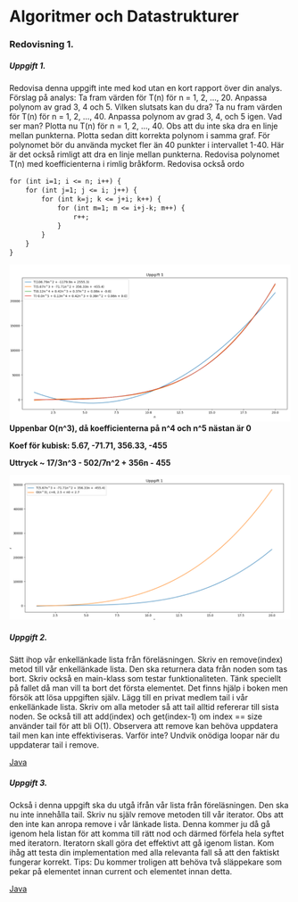 # Algoritmer och Datastrukturer

### Redovisning 1.
##### Uppgift 1.
Redovisa denna uppgift inte med kod utan en kort rapport över din analys. 
Förslag på analys:
Ta fram värden för T(n) för n = 1, 2, …, 20. 
Anpassa polynom av grad 3, 4 och 5. Vilken slutsats kan du dra? 
Ta nu fram värden för T(n) för n = 1, 2, …, 40. Anpassa polynom av grad 3, 4, och 5 igen. Vad ser man? 
Plotta nu T(n) för n = 1, 2, …, 40. Obs att du inte ska dra en linje mellan punkterna. 
Plotta sedan ditt korrekta polynom i samma graf. 
För polynomet bör du använda mycket fler än 40 punkter i
intervallet 1-40. 
Här är det också rimligt att dra en linje mellan punkterna. Redovisa polynomet T(n)
med koefficienterna i rimlig bråkform. Redovisa också ordo


```
for (int i=1; i <= n; i++) {
    for (int j=1; j <= i; j++) {
        for (int k=j; k <= j+i; k++) {
            for (int m=1; m <= i+j-k; m++) {
                r++;
            }
        }
    }
}

```
![Grafer](https://github.com/Kenfors/DataLabbar/blob/master/AlgoritmerDatastrukturer/ADKJavaLabbar/empirisk.PNG)
**Uppenbar O(n^3), då koefficienterna på n^4 och n^5 nästan är 0**  

**Koef för kubisk: 5.67, -71.71, 356.33, -455**  

**Uttryck ~ 17/3n^3 - 502/7n^2 + 356n - 455**

![Grafer](https://github.com/Kenfors/DataLabbar/blob/master/AlgoritmerDatastrukturer/ADKJavaLabbar/empirisk2.PNG)

##### Uppgift 2.

Sätt ihop vår enkellänkade lista från föreläsningen. Skriv en remove(index) metod till vår
enkellänkade lista. Den ska returnera data från noden som tas bort. Skriv också en main-klass som
testar funktionaliteten. Tänk speciellt på fallet då man vill ta bort det första elementet. Det finns
hjälp i boken men försök att lösa uppgiften själv.
Lägg till en privat medlem tail i vår enkellänkade lista. Skriv om alla metoder så att tail alltid refererar
till sista noden. Se också till att add(index) och get(index-1) om index == size använder tail för att bli
O(1). Observera att remove kan behöva uppdatera tail men kan inte effektiviseras. Varför inte?
Undvik onödiga loopar när du uppdaterar tail i remove.  


[Java](https://github.com/Kenfors/DataLabbar/blob/master/AlgoritmerDatastrukturer/ADKJavaLabbar/src/labb1/Uppgift2b.java)

##### Uppgift 3.
Också i denna uppgift ska du utgå ifrån vår lista från föreläsningen. Den ska nu inte innehålla tail. Skriv nu själv remove metoden 
till vår iterator. Obs att den inte kan anropa remove i vår länkade lista. Denna kommer ju då gå igenom hela listan 
för att komma till rätt nod och därmed förfela hela syftet med iteratorn. Iteratorn skall göra det effektivt att gå igenom listan. 
Kom ihåg att testa din implementation med alla relevanta fall så att den faktiskt fungerar korrekt.
Tips: Du kommer troligen att behöva två släppekare som pekar på elementet innan current och elementet innan detta.

[Java](https://github.com/Kenfors/DataLabbar/blob/master/AlgoritmerDatastrukturer/ADKJavaLabbar/src/labb1/Uppgift3.java)


